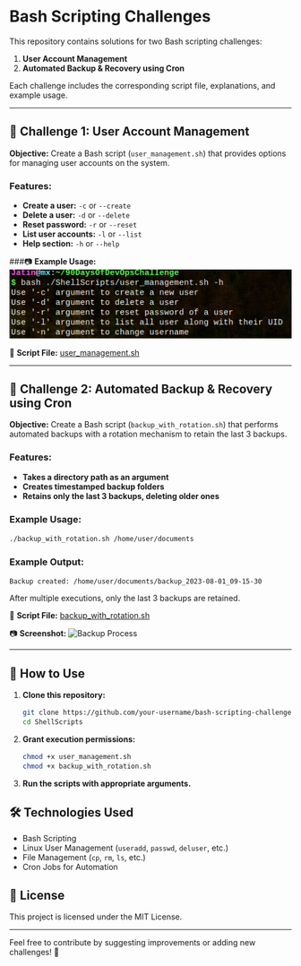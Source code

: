 # Bash Scripting Challenges

This repository contains solutions for two Bash scripting challenges:
1. **User Account Management**
2. **Automated Backup & Recovery using Cron**

Each challenge includes the corresponding script file, explanations, and example usage.

---

## 🚀 Challenge 1: User Account Management
**Objective:** Create a Bash script (`user_management.sh`) that provides options for managing user accounts on the system.

### Features:
- **Create a user:** `-c` or `--create`
- **Delete a user:** `-d` or `--delete`
- **Reset password:** `-r` or `--reset`
- **List user accounts:** `-l` or `--list`
- **Help section:** `-h` or `--help`

###📷 **Example Usage:**  
![Example Usage:](images/usermanage.png)

📄 **Script File:** [user_management.sh](./user_management.sh)


---

## 🔄 Challenge 2: Automated Backup & Recovery using Cron
**Objective:** Create a Bash script (`backup_with_rotation.sh`) that performs automated backups with a rotation mechanism to retain the last 3 backups.

### Features:
- **Takes a directory path as an argument**
- **Creates timestamped backup folders**
- **Retains only the last 3 backups, deleting older ones**

### Example Usage:
```bash
./backup_with_rotation.sh /home/user/documents
```

### Example Output:
```
Backup created: /home/user/documents/backup_2023-08-01_09-15-30
```
After multiple executions, only the last 3 backups are retained.

📄 **Script File:** [backup_with_rotation.sh](./backup_with_rotation.sh)

📷 **Screenshot:** ![Backup Process](images/backup_process.png)

---

## 📜 How to Use
1. **Clone this repository:**
   ```bash
   git clone https://github.com/your-username/bash-scripting-challenges.git](https://github.com/jikjatin/90DaysOfDevOpsChallenge.git
   cd ShellScripts
   ```
2. **Grant execution permissions:**
   ```bash
   chmod +x user_management.sh
   chmod +x backup_with_rotation.sh
   ```
3. **Run the scripts with appropriate arguments.**

## 🛠 Technologies Used
- Bash Scripting
- Linux User Management (`useradd`, `passwd`, `deluser`, etc.)
- File Management (`cp`, `rm`, `ls`, etc.)
- Cron Jobs for Automation

## 📜 License
This project is licensed under the MIT License.

---

Feel free to contribute by suggesting improvements or adding new challenges! 🚀

